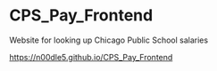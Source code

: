 # CPS_Pay_Frontend
Website for looking up Chicago Public School salaries

https://n00dle5.github.io/CPS_Pay_Frontend
